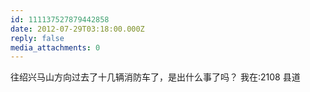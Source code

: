 ```yaml
---
id: 111137527879442858
date: 2012-07-29T03:18:00.000Z
reply: false
media_attachments: 0
---
```


往绍兴马山方向过去了十几辆消防车了，是出什么事了吗？ 我在:2108 县道 ​​​​

